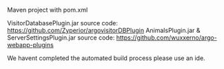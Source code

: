 Maven project with pom.xml

VisitorDatabasePlugin.jar source code: https://github.com/Zyperior/argovisitorDBPlugin
AnimalsPlugin.jar & ServerSettingsPlugin.jar source code: https://github.com/wuxxerno/argo-webapp-plugins


We havent completed the automated build process please use an ide.